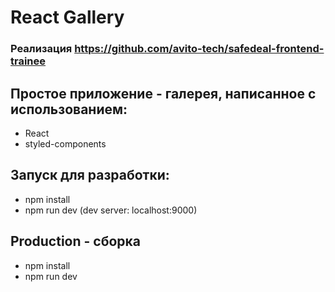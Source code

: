 # React Gallery
### Реализация https://github.com/avito-tech/safedeal-frontend-trainee

## Простое приложение - галерея, написанное с использованием:
 - React 
 - styled-components
 
 
## Запуск для разработки:
 - npm install
 - npm run dev (dev server: localhost:9000)

## Production - сборка
 - npm install
 - npm run dev